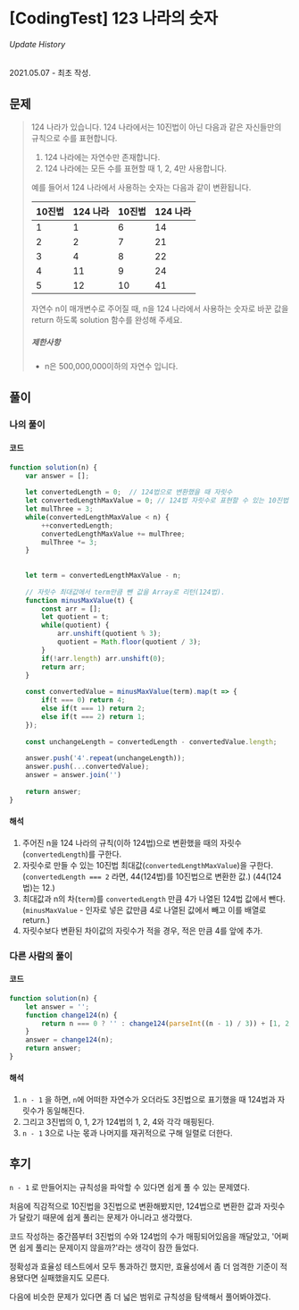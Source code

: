 # [CodingTest] 123 나라의 숫자

###### Update History

2021.05.07 - 최초 작성.



## 문제

> 124 나라가 있습니다. 124 나라에서는 10진법이 아닌 다음과 같은 자신들만의 규칙으로 수를 표현합니다.
>
> 1. 124 나라에는 자연수만 존재합니다.
> 2. 124 나라에는 모든 수를 표현할 때 1, 2, 4만 사용합니다.
>
> 예를 들어서 124 나라에서 사용하는 숫자는 다음과 같이 변환됩니다.
>
> | 10진법 | 124 나라 | 10진법 | 124 나라 |
> | ------ | -------- | ------ | -------- |
> | 1      | 1        | 6      | 14       |
> | 2      | 2        | 7      | 21       |
> | 3      | 4        | 8      | 22       |
> | 4      | 11       | 9      | 24       |
> | 5      | 12       | 10     | 41       |
>
> 자연수 n이 매개변수로 주어질 때, n을 124 나라에서 사용하는 숫자로 바꾼 값을 return 하도록 solution 함수를 완성해 주세요.
>
> ##### 제한사항
>
> - n은 500,000,000이하의 자연수 입니다.



## 풀이



### 나의 풀이

#### 코드

```javascript
function solution(n) {
    var answer = [];
    
    let convertedLength = 0;  // 124법으로 변환했을 때 자릿수
    let convertedLengthMaxValue = 0; // 124법 자릿수로 표현할 수 있는 10진법 최대값
    let mulThree = 3;
    while(convertedLengthMaxValue < n) {
        ++convertedLength;
        convertedLengthMaxValue += mulThree;
        mulThree *= 3;
    }
    
    
    let term = convertedLengthMaxValue - n;
    
    // 자릿수 최대값에서 term만큼 뺀 값을 Array로 리턴(124법).
    function minusMaxValue(t) {
        const arr = [];
        let quotient = t;
        while(quotient) {
            arr.unshift(quotient % 3);
            quotient = Math.floor(quotient / 3);
        }
        if(!arr.length) arr.unshift(0);
        return arr;
    }
    
    const convertedValue = minusMaxValue(term).map(t => {
        if(t === 0) return 4;
        else if(t === 1) return 2;
        else if(t === 2) return 1;
    });
    
    const unchangeLength = convertedLength - convertedValue.length;
    
    answer.push('4'.repeat(unchangeLength));
    answer.push(...convertedValue);
    answer = answer.join('')
    
    return answer;
}
```

#### 해석

1. 주어진 n을 124 나라의 규칙(이하 124법)으로 변환했을 때의 자릿수(`convertedLength`)를 구한다.
2. 자릿수로 만들 수 있는 10진법 최대값(`convertedLengthMaxValue`)을 구한다.
   (`convertedLength === 2` 라면, 44(124법)를 10진법으로 변환한 값.)
   (44(124법)는 12.)
3. 최대값과 n의 차(`term`)를 `convertedLength` 만큼 4가 나열된 124법 값에서 뺀다.
   (`minusMaxValue` - 인자로 넣은 값만큼 4로 나열된 값에서 빼고 이를 배열로 return.)
4. 자릿수보다 변환된 차이값의 자릿수가 적을 경우, 적은 만큼 4를 앞에 추가.



### 다른 사람의 풀이

#### 코드

```javascript
function solution(n) {
    let answer = '';
    function change124(n) {
        return n === 0 ? '' : change124(parseInt((n - 1) / 3)) + [1, 2, 4][(n - 1) % 3];
    }
    answer = change124(n);
    return answer;
}
```

#### 해석

1. `n - 1` 을 하면, `n`에 어떠한 자연수가 오더라도 3진법으로 표기했을 때 124법과 자릿수가 동일해진다.
2. 그리고 3진법의 0, 1, 2가 124법의 1, 2, 4와 각각 매핑된다.
3. `n - 1` 3으로 나눈 몫과 나머지를 재귀적으로 구해 일렬로 더한다.



## 후기

`n - 1` 로 만들어지는 규칙성을 파악할 수 있다면 쉽게 풀 수 있는 문제였다.

처음에 직감적으로 10진법을 3진법으로 변환해봤지만, 124법으로 변환한 값과 자릿수가 달랐기 때문에 쉽게 풀리는 문제가 아니라고 생각했다.

코드 작성하는 중간쯤부터 3진법의 수와 124법의 수가 매핑되어있음을 깨달았고, '어쩌면 쉽게 풀리는 문제이지 않을까?'라는 생각이 잠깐 들었다.

정확성과 효율성 테스트에서 모두 통과하긴 했지만, 효율성에서 좀 더 엄격한 기준이 적용됐다면 실패했을지도 모른다.

다음에 비슷한 문제가 있다면 좀 더 넓은 범위로 규칙성을 탐색해서 풀어봐야겠다.